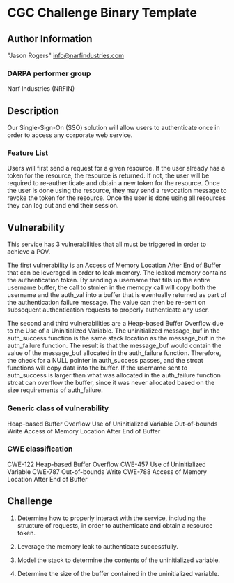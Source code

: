 # CGC Challenge Binary Template

## Author Information

"Jason Rogers" <info@narfindustries.com>

### DARPA performer group
Narf Industries (NRFIN)

## Description

Our Single-Sign-On (SSO) solution will allow users to authenticate once in order to access any corporate web service.


### Feature List

Users will first send a request for a given resource. If the user already has a token for the resource, the resource is returned. If not, the user will be required to re-authenticate and obtain a new token for the resource. Once the user is done using the resource, they may send a revocation message to revoke the token for the resource. Once the user is done using all resources they can log out and end their session.

## Vulnerability
This service has 3 vulnerabilities that all must be triggered in order to achieve a POV. 

The first vulnerability is an Access of Memory Location After End of Buffer that can be leveraged in order to leak memory. The leaked memory contains the authentication token. By sending a username that fills up the entire username buffer, the call to strnlen in the memcpy call will copy both the username and the auth\_val into a buffer that is eventually returned as part of the authentication failure message. The value can then be re-sent on subsequent authentication requests to properly authenticate any user.

The second and third vulnerabilities are a Heap-based Buffer Overflow due to the Use of a Uninitialized Variable. The uninitialized message\_buf in the auth\_success function is the same stack location as the message\_buf in the auth\_failure function. The result is that the message\_buf would contain the value of the message\_buf allocated in the auth\_failure function. Therefore, the check for a NULL pointer in auth\_success passes, and the strcat functions will copy data into the buffer. If the username sent to auth\_success is larger than what was allocated in the auth\_failure function strcat can overflow the buffer, since it was never allocated based on the size requirements of auth\_failure. 


### Generic class of vulnerability
Heap-based Buffer Overflow
Use of Uninitialized Variable
Out-of-bounds Write
Access of Memory Location After End of Buffer

### CWE classification
CWE-122	Heap-based Buffer Overflow
CWE-457	Use of Uninitialized Variable
CWE-787	Out-of-bounds Write
CWE-788	Access of Memory Location After End of Buffer

## Challenge

1) Determine how to properly interact with the service, including the structure of requests, in order to authenticate and obtain a resource token. 

2) Leverage the memory leak to authenticate successfully.

3) Model the stack to determine the contents of the uninitialized variable.

4) Determine the size of the buffer contained in the uninitialized variable.
